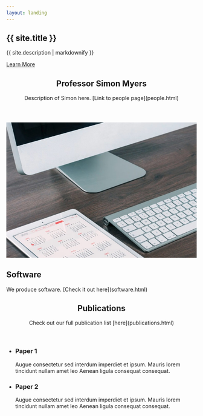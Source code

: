 ```yaml
---
layout: landing
---
```

<!-- Banner -->
<section id="banner">
<div class="inner">
<h2>{{ site.title }}</h2>
<p>{{ site.description | markdownify }}</p>
</div>
<a href="#one" class="more scrolly">Learn More</a>
</section>

<!-- One -->
<section id="one" class="wrapper style1 special">
<div class="inner">
<header class="major">
<h2>Professor Simon Myers</h2>
<p>Description of Simon here. [Link to people page](people.html)</p>
</header>
</div>
</section>

<!-- Two -->
<section id="two" class="wrapper alt style2">
<section class="spotlight">
<div class="image"><img src="images/pic01.jpg" alt="" /></div><div class="content">
<h2>Software</h2>
<p>We produce software. [Check it out here](software.html)</p>
</div>
</section>
</section>

<!-- Three -->
<section id="three" class="wrapper style3 special">
<div class="inner">
<header class="major">
<h2>Publications</h2>
<p>Check out our full publication list [here](publications.html)</p>
</header>
<ul class="features">
<li class="icon fa-paper-plane-o">
<h3>Paper 1</h3>
<p>Augue consectetur sed interdum imperdiet et ipsum. Mauris lorem tincidunt nullam amet leo Aenean ligula consequat consequat.</p>
</li>
<li class="icon fa-laptop">
<h3>Paper 2</h3>
<p>Augue consectetur sed interdum imperdiet et ipsum. Mauris lorem tincidunt nullam amet leo Aenean ligula consequat consequat.</p>
</li>
</ul>
</div>
</section>
